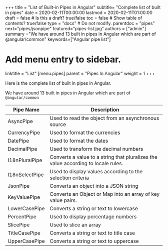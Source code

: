 +++
title = "List of Built-in Pipes in Angular"
subtitle= "Complete list of built in pipes"
date = 2020-02-11T00:00:00
lastmod = 2020-02-11T01:00:00
draft = false  # Is this a draft? true/false
toc = false  # Show table of contents? true/false
type = "docs"  # Do not modify.
parentdoc = "pipes"
next="pipes/jsonpipe"
featured="pipes-list.jpg"
authors = ["admin"]
summary ="We have around 13 built in pipes in Angular which are part of @angular/common"
keywords=["Angular pipe list"]

# Add menu entry to sidebar.

linktitle = "List"
[menu.pipes]
  parent = "Pipes In Angular"
  weight = 1
+++

Here is the complete list of built in pipes in Angular.

We have around 13 built in pipes in Angular which are part of `@angular/common`

<div class="table-responsive">
<table class="table">
<thead>
<tr><th>Pipe Name</th><th>Description</th></tr>
</thead>
<tbody>
<tr><td>AsyncPipe</td><td>Used to read the object from an asynchronous source</td></tr>
<tr><td>CurrencyPipe</td><td>Used to format the currencies</td></tr>
<tr><td>DatePipe</td><td>Used to format the dates</td></tr>
<tr><td>DecimalPipe</td><td>Used to transform the decimal numbers</td></tr>
<tr><td>I18nPluralPipe</td><td>Converts a value to a string that pluralizes the value according to locale rules.</td></tr>
<tr><td>I18nSelectPipe</td><td>Used to display values according to the selection criteria</td></tr>
<tr><td>JsonPipe</td><td>Converts an object into a JSON string</td></tr>
<tr><td>KeyValuePipe</td><td>Converts an Object or Map into an array of key value pairs.</td></tr>
<tr><td>LowerCasePipe</td><td>Converts a string or text to lowercase</td></tr>
<tr><td>PercentPipe</td><td>Used to display percentage numbers</td></tr>
<tr><td>SlicePipe</td><td>Used to slice an array</td></tr>
<tr><td>TitleCasePipe</td><td>Converts a string or text to title case</td></tr>
<tr><td>UpperCasePipe</td><td>Converts a string or text to uppercase</td></tr>

</tbody>
</table>
</div>